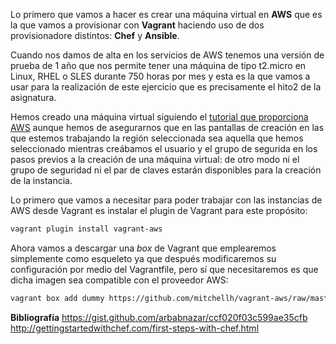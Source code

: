 Lo primero que vamos a hacer es crear una máquina virtual en **AWS** que es la que vamos a provisionar con **Vagrant** haciendo uso de dos provisionadore distintos: **Chef** y **Ansible**.

Cuando nos damos de alta en los servicios de AWS tenemos una versión de prueba de 1 año que nos permite tener una máquina de tipo t2.micro en Linux, RHEL o SLES durante 750 horas por mes y esta es la que vamos a usar para la realización de este ejercicio que es precisamente el hito2 de la asignatura.

Hemos creado una máquina virtual siguiendo el [tutorial que proporciona AWS](http://docs.aws.amazon.com/AWSEC2/latest/UserGuide/EC2_GetStarted.html#ec2-launch-instance_linux) aunque hemos de asegurarnos que en las pantallas de creación en las que estemos trabajando la región seleccionada sea aquella que hemos seleccionado mientras creábamos el usuario y el grupo de segurida en los pasos previos a la creación de una máquina virtual: de otro modo ni el grupo de seguridad ni el par de claves estarán disponibles para la creación de la instancia.

Lo primero que vamos a necesitar para poder trabajar con las instancias de AWS desde Vagrant es instalar el plugin de Vagrant para este propósito:

```bash
vagrant plugin install vagrant-aws
```

Ahora vamos a descargar una *box* de Vagrant que emplearemos simplemente como esqueleto ya que después modificaremos su configuración por medio del Vagrantfile, pero sí que necesitaremos es que dicha imagen sea compatible con el proveedor AWS:

```bash
vagrant box add dummy https://github.com/mitchellh/vagrant-aws/raw/master/dummy.box
```
**Bibliografía**
https://gist.github.com/arbabnazar/ccf020f03c599ae35cfb
http://gettingstartedwithchef.com/first-steps-with-chef.html
